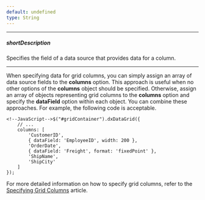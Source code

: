 ```yaml
---
default: undefined
type: String
---
```

---
##### shortDescription
Specifies the field of a data source that provides data for a column.

---
When specifying data for grid columns, you can simply assign an array of data source fields to the **columns** option. This approach is useful when no other options of the **columns** object should be specified. Otherwise, assign an array of objects representing grid columns to the **columns** option and specify the **dataField** option within each object. You can combine these approaches. For example, the following code is acceptable.

	<!--JavaScript-->$("#gridContainer").dxDataGrid({
		// ...
        columns: [
			'CustomerID',
			{ dataField: 'EmployeeID', width: 200 },
			'OrderDate',
			{ dataField: 'Freight', format: 'fixedPoint' },
			'ShipName',
			'ShipCity'
		]
    });

For more detailed information on how to specify grid columns, refer to the [Specifying Grid Columns](/concepts/05%20Widgets/DataGrid/001%20Visual%20Elements/010%20Grid%20Columns/020%20Specifying%20Grid%20Columns.md '/Documentation/Guide/Widgets/DataGrid/Visual_Elements/#Grid_Columns/Specifying_Grid_Columns') article.